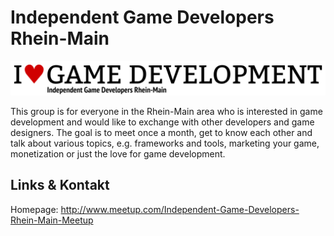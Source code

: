 # Independent Game Developers Rhein-Main
![Independent Game Developers Rhein-Main](./igd.logo.png)

This group is for everyone in the Rhein-Main area who is interested in game development and would like
to exchange with other developers and game designers. The goal is to meet once a month, get to know each other
and talk about various topics, e.g. frameworks and tools, marketing your game, monetization or just the love for
game development.


## Links &amp; Kontakt

Homepage: <http://www.meetup.com/Independent-Game-Developers-Rhein-Main-Meetup>










